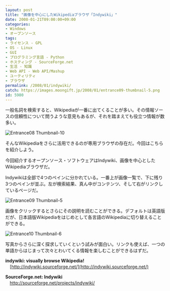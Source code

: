 ```yaml
---
layout: post
title: "画像を中心にしたWikipediaブラウザ「Indywiki」"
date: 2008-01-21T09:00:00+09:00
categories:
- Windows
- オープンソース
tags: 
- ライセンス - GPL
- OS - Linux
- GUI
- プログラミング言語 - Python
- ホスティング - SourceForge.net
- 生活 - 知識
- Web API - Web API/Mashup
- ユーティリティ
- ブラウザ
permalink: /2008/01/indywiki/
catch: https://images.moongift.jp/2008/01/entrance09-thumbnail-5.png
id: 5980
---
```

一般名詞を検索すると、Wikipediaが一番に出てくることが多い。その情報ソースの信頼性について問うような意見もあるが、それを踏まえても役立つ情報が数多い。   
  
 ![Entrance08 Thumbnail-10](https://images.moongift.jp/2008/01/entrance08-thumbnail-10.png)  
  
そんなWikipediaをさらに活用できるのが専用ブラウザの存在だ。今回はこちらを紹介しよう。   
  
今回紹介するオープンソース・ソフトウェアはIndywiki、画像を中心としたWikipediaブラウザだ。   
<!--more-->  
Indywikiは全部で4つのペインに分かれている。一番上が画像一覧で、下に残り3つのペインが並ぶ。左が検索結果、真ん中がコンテンツ、そして右がリンクしているページだ。   
  
 ![Entrance09 Thumbnail-5](https://images.moongift.jp/2008/01/entrance09-thumbnail-5.png)  
  
画像をクリックするとさらにその説明を読むことができる。デフォルトは英語版だが、日本語版Wikipediaをはじめとして各言語のWikipediaに切り替えることができる。   
  
 ![Entrance10 Thumbnail-6](https://images.moongift.jp/2008/01/entrance10-thumbnail-6.png)  
  
写真からさらに深く探求していくという試みが面白い。リンクも使えば、一つの単語からはじまって次々とわいてくる情報を楽しむことができるはずだ。   
  
**indywiki: visually browse Wikipedia!**   
　[http://indywiki.sourceforge.net/](http://indywiki.sourceforge.net/)  
  
**SourceForge.net: Indywiki**   
　[http://sourceforge.net/projects/indywiki/   
](http://sourceforge.net/projects/indywiki/)

